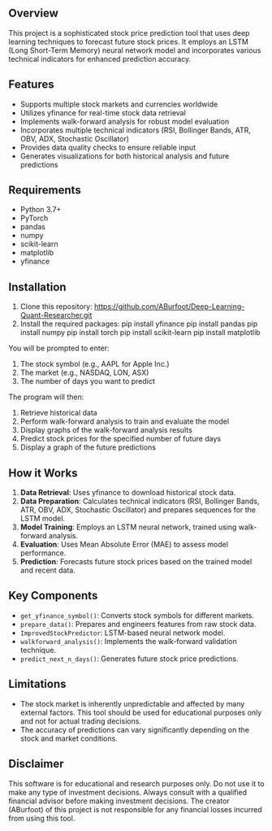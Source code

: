 ## Overview
This project is a sophisticated stock price prediction tool that uses deep learning techniques to forecast future stock prices. It employs an LSTM (Long Short-Term Memory) neural network model and incorporates various technical indicators for enhanced prediction accuracy.

## Features
- Supports multiple stock markets and currencies worldwide
- Utilizes yfinance for real-time stock data retrieval
- Implements walk-forward analysis for robust model evaluation
- Incorporates multiple technical indicators (RSI, Bollinger Bands, ATR, OBV, ADX, Stochastic Oscillator)
- Provides data quality checks to ensure reliable input
- Generates visualizations for both historical analysis and future predictions

## Requirements
- Python 3.7+
- PyTorch
- pandas
- numpy
- scikit-learn
- matplotlib
- yfinance

## Installation
1. Clone this repository: https://github.com/ABurfoot/Deep-Learning-Quant-Researcher.git
2. Install the required packages:
  pip install yfinance
  pip install pandas
  pip install numpy
  pip install torch
  pip install scikit-learn
  pip install matplotlib

You will be prompted to enter:
1. The stock symbol (e.g., AAPL for Apple Inc.)
2. The market (e.g., NASDAQ, LON, ASX)
3. The number of days you want to predict

The program will then:
1. Retrieve historical data
2. Perform walk-forward analysis to train and evaluate the model
3. Display graphs of the walk-forward analysis results
4. Predict stock prices for the specified number of future days
5. Display a graph of the future predictions

## How it Works
1. **Data Retrieval**: Uses yfinance to download historical stock data.
2. **Data Preparation**: Calculates technical indicators (RSI, Bollinger Bands, ATR, OBV, ADX, Stochastic Oscillator) and prepares sequences for the LSTM model.
3. **Model Training**: Employs an LSTM neural network, trained using walk-forward analysis.
4. **Evaluation**: Uses Mean Absolute Error (MAE) to assess model performance.
5. **Prediction**: Forecasts future stock prices based on the trained model and recent data.

## Key Components
- `get_yfinance_symbol()`: Converts stock symbols for different markets.
- `prepare_data()`: Prepares and engineers features from raw stock data.
- `ImprovedStockPredictor`: LSTM-based neural network model.
- `walkforward_analysis()`: Implements the walk-forward validation technique.
- `predict_next_n_days()`: Generates future stock price predictions.

## Limitations
- The stock market is inherently unpredictable and affected by many external factors. This tool should be used for educational purposes only and not for actual trading decisions.
- The accuracy of predictions can vary significantly depending on the stock and market conditions.

## Disclaimer
This software is for educational and research purposes only. Do not use it to make any type of investment decisions. Always consult with a qualified financial advisor before making investment decisions. The creator (ABurfoot) of this project is not responsible for any financial losses incurred from using this tool.

